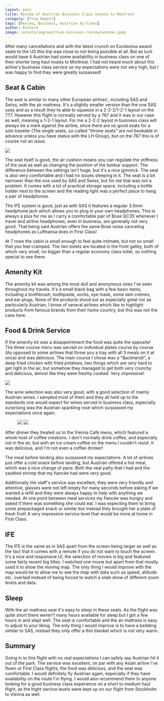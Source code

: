 ```yaml
---
layout: post
title: Review of Austrian Business Class Vienna to Montreal
category: [Trip Report]
tags: [Review, Business, Austrian Airlines]
author: Richard
image: /assets/img/austrian-business-review/window.jpeg
---
```


After many cancellations and with the latest crunch on Eurobonus award seats to the US this trip was close to not being possible at all. But as luck would have it Austrian had some availability in business class on one of their shorter long haul routes to Montreal. I had not heard much about this airline's business class service so my expectations were not very high, but I was happy to find they were greatly surpassed!

## Seat & Cabin

The seat is similar to many other European airlines', including SAS and Swiss, with the air mattress. It's a slightly smaller version than the one SAS uses and as a result they're able to squeeze in a 2-2-2/1-2-1 layout on the 777. However this flight is normally served by a 767 and it was in our case as well, meaning a 1-2-1 layout. For me a 2-2-2 layout in business class will always be a mark against the airline, since there are no good seats for a solo traveler (The single seats, so-called "throne seats" are not bookable in advance unless you have status with the LH Group), but on the 767 this is of course not an issue.

<img src="/assets/img/austrian-business-review/seat.jpeg" class="full"/>

The seat itself is good, the air cushion means you can regulate the stiffness of the seat as well as changing the position of the lumbar support. The difference between the settings isn't huge, but it's a nice gimmick. The seat is also very comfortable and I had no issues sleeping in it. The seat is a bit narrower than the one used by SAS and Swiss, but for me that was not a problem. It comes with a lot of practical storage space, including a bottle holder next to the screen and the reading light was a perfect place to hang a pair of headphones.

The IFE system is good, just as with SAS it features a regular 3.5mm headphone jack which allows you to plug in your own headphones. This is always a plus for me as I carry a comfortable pair of Bose QC35 whenever I travel and airline headphones, even in business, are generally not very good. That being said Austrian offers the same Bose noise canceling headphones as Lufthansa does in First Class!

At 7 rows the cabin is small enough to feel quite intimate, but not so small that you feel cramped. The two toilets are located in the front galley, both of which very small, no bigger than a regular economy class toilet, so nothing special to see there.

## Amenity Kit

The amenity kit was among the most dull and anonymous ones I've seen throughout my travels. It's a small black bag with a few basic items, including a toothbrush, toothpaste, socks, eye mask, some skin cremes, and ear plugs. None of the products stood out as especially great nor as particularly Austrian, I know of several airlines which like to highlight products from famous brands from their home country, but this was not the case here.

## Food & Drink Service

If the amenity kit was a disappointment the food was quite the opposite! The three course menu was served on individual plates course by course (As opposed to some airlines that throw you a tray with all 3 meals on it at once) and was delicious. The main course I chose was a "Backhendl", a deep fried chicken with fried potatoes, two things which are _very_ hard to get right in the air, but somehow they managed to get both very crunchy and delicious, almost like they were freshly cooked. Very impressive!

<img src="/assets/img/austrian-business-review/meal.jpeg" class="full"/>

The wine selection was also very good, with a good selection of mainly Austrian wines. I sampled most of them and they all held up to the standards one would expect for wines served in business class, especially surprising was the Austrian sparkling rosé which surpassed my expectations once again.

<figure>
<img src="/assets/img/austrian-business-review/ice-coffee.jpeg" class="half"/>
<img src="/assets/img/austrian-business-review/coffee-menu.jpeg" class="half"/>
</figure>

After dinner they treated us to the Vienna Café menu, which featured a whole host of coffee creations. I don't normally drink coffee, and especially not in the air, but with an ice cream coffee on the menu I couldn't resist. It was delicious, and I'm not even a coffee drinker!

The meal before landing also surpassed my expectations. A lot of airlines just offer a cold snack before landing, but Austrian offered a hot meal, which was a nice change of pace. Both the veal patty that I had and the sautéed shrimp that my fiancée had were very good.

Additionally the staff's service was excellent, they were very friendly and attentive, glasses were not left empty for many seconds before asking if we wanted a refill and they were always happy to help with anything we needed. At one point between meal services my fiancée was hungry and asked if there was something she could eat. I was expecting them to bring some prepackaged snack or similar but instead they brought her a plate of fresh fruit! A very impressive service level that would be more at home in First Class.

## IFE

The IFE is the same as in SAS apart from the screen being larger as well as the fact that it comes with a remote if you do not want to touch the screen. It's a nice and responsive UI, the selection of movies is big and featured some fairly recent big titles. I watched one movie but apart from that mostly used it to show the moving map. The only thing I would improve with the map would be to allow me to see the map with data such as speed, altitude etc. overlaid instead of being forced to watch a slide show of different zoom levels and data.

## Sleep

With the air mattress seat it's easy to sleep in these seats. As the flight was quite short there weren't many hours available for sleep but I got a few hours in and slept well. The seat is comfortable and the air mattress is easy to adjust to your liking. The only thing I would improve is to have a bedding similar to SAS, instead they only offer a thin blanket which is not very warm.

## Summary

Going in to this flight with no real expectations I can safely say Austrian hit it out of the park. The service was excellent, on par with any Asian airline I've flown or First Class flights, the food was delicious, and the seat was comfortable. I would definitely fly Austrian again, especially if they have availability on the route I'm flying. I would also recommend them to anyone looking for a good business class experience on a short to medium haul flight, as the hight service levels were kept up on our flight from Stockholm to Vienna as well.
